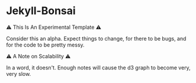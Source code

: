 # Jekyll-Bonsai

⚠️ This Is An Experimental Template ⚠️

Consider this an alpha. Expect things to change, for there to be bugs, and for the code to be pretty messy.

⚠️ A Note on Scalability ⚠️

In a word, it doesn't. Enough notes will cause the d3 graph to become very, very slow.
